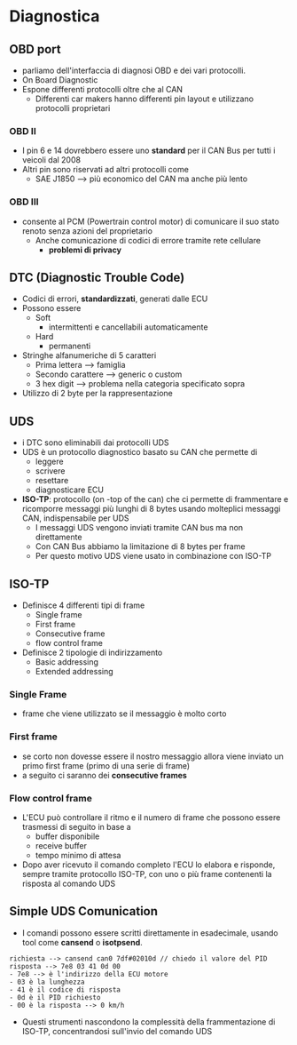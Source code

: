 # Diagnostica
## OBD port
- parliamo dell'interfaccia di diagnosi OBD e dei vari protocolli.
- On Board Diagnostic
- Espone differenti protocolli oltre che al CAN
	- Differenti car makers hanno differenti pin layout e utilizzano protocolli proprietari
### OBD II
- I pin 6 e 14 dovrebbero essere uno **standard** per il CAN Bus per tutti i veicoli dal 2008
- Altri pin sono riservati ad altri protocolli come 
	- SAE J1850 --> più economico del CAN ma anche più lento
### OBD III
- consente al PCM (Powertrain control motor) di comunicare il suo stato renoto senza azioni del proprietario
	- Anche comunicazione di codici di errore tramite rete cellulare
		- **problemi di privacy**
## DTC (Diagnostic Trouble Code)
- Codici di errori, **standardizzati**, generati dalle ECU
- Possono essere
	- Soft
		- intermittenti e cancellabili automaticamente
	- Hard
		- permanenti
- Stringhe alfanumeriche di 5 caratteri
	- Prima lettera --> famiglia
	- Secondo carattere --> generic o custom
	- 3 hex digit --> problema nella categoria specificato sopra
- Utilizzo di 2 byte per la rappresentazione 
## UDS
- i DTC sono eliminabili dai protocolli UDS
- UDS è un protocollo diagnostico basato su CAN che permette di
	- leggere
	- scrivere
	- resettare
	- diagnosticare ECU
- **ISO-TP**: protocollo (on -top of the can) che ci permette di frammentare e ricomporre messaggi più lunghi di 8 bytes usando molteplici messaggi CAN, indispensabile per UDS
	- I messaggi UDS vengono inviati tramite CAN bus ma non direttamente
	- Con CAN Bus abbiamo la limitazione di 8 bytes  per frame
	- Per questo motivo UDS viene usato in combinazione con ISO-TP
## ISO-TP
- Definisce 4 differenti tipi di frame
	- Single frame
	- First frame
	- Consecutive frame
	- flow control frame
- Definisce 2 tipologie di indirizzamento
	- Basic addressing
	- Extended addressing
### Single Frame
- frame che viene utilizzato se il messaggio è molto corto
### First frame
- se corto non dovesse essere il nostro messaggio allora viene inviato un primo first frame (primo di una serie di frame)
- a seguito ci saranno dei **consecutive frames**
### Flow control frame
- L'ECU può controllare il ritmo e il numero di frame che possono essere trasmessi di seguito in base a 
	- buffer disponibile
	- receive buffer
	- tempo minimo di attesa
- Dopo aver ricevuto il comando completo l'ECU lo elabora e risponde, sempre tramite protocollo ISO-TP, con uno o più frame contenenti la risposta al comando UDS
## Simple UDS Comunication
- I comandi possono essere scritti direttamente in esadecimale, usando tool come **cansend** o **isotpsend**. 
```
richiesta --> cansend can0 7df#02010d // chiedo il valore del PID
risposta --> 7e8 03 41 0d 00
- 7e8 --> è l'indirizzo della ECU motore
- 03 è la lunghezza
- 41 è il codice di risposta
- 0d è il PID richiesto
- 00 è la risposta --> 0 km/h
```
- Questi strumenti nascondono la complessità della frammentazione di ISO-TP, concentrandosi sull'invio del comando UDS


